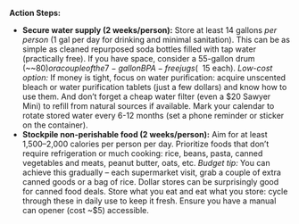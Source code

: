 **Action Steps:**  
- **Secure water supply (2 weeks/person):** Store at least 14 gallons _per person_ (1 gal per day for drinking and minimal sanitation). This can be as simple as cleaned repurposed soda bottles filled with tap water (practically free). If you have space, consider a 55-gallon drum (~~$80) or a couple of the 7-gallon BPA-free jugs (~~$15 each). _Low-cost option:_ If money is tight, focus on water purification: acquire unscented bleach or water purification tablets (just a few dollars) and know how to use them. And don’t forget a cheap water filter (even a $20 Sawyer Mini) to refill from natural sources if available. Mark your calendar to rotate stored water every 6-12 months (set a phone reminder or sticker on the container).  
- **Stockpile non-perishable food (2 weeks/person):** Aim for at least 1,500–2,000 calories per person per day. Prioritize foods that don’t require refrigeration or much cooking: rice, beans, pasta, canned vegetables and meats, peanut butter, oats, etc. _Budget tip:_ You can achieve this gradually – each supermarket visit, grab a couple of extra canned goods or a bag of rice. Dollar stores can be surprisingly good for canned food deals. Store what you eat and eat what you store: cycle through these in daily use to keep it fresh. Ensure you have a manual can opener (cost ~$5) accessible.